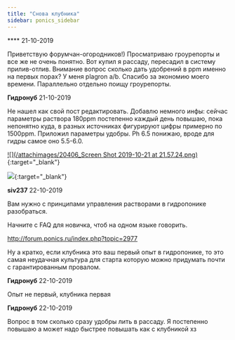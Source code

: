```yaml
---
title: "Снова клубника"
sidebar: ponics_sidebar
---
```


**** 21-10-2019

Приветствую форумчан-огородников!) Просматриваю гроурепорты и все же не очень понятно. Вот купил я рассаду, пересадил в систему прилив-отлив. Внимание вопрос сколько дать удобрений в ppm именно на первых порах? У меня plagron a/b. Спасибо за экономию моего времени. Параллельно отдельно поищу гроурепорты.


**Гидронуб** 21-10-2019

Не нашел как свой пост редактировать. Добавлю немного инфы: сейчас параметры раствора 180ppm постепенно каждый день повышаю, пока непонятно куда, в разных источниках фигурируют цифры примерно по 1500ppm. Приложил параметры удобры. Ph 6.5 понижаю, вроде для гидры самое оно 5.5-6.0.

[![](/attachimages/20406_Screen Shot 2019-10-21 at 21.57.24.png)](https://t.me/ponics_ru_files/19931){:target="_blank"}

[![](/attachimages/20408_photo5292139057683475829(1).jpg)](https://t.me/ponics_ru_files/19932){:target="_blank"}

**siv237** 22-10-2019

Вам нужно с принципами управления растворами в гидропонике разобраться.

Начните с FAQ для новичка, чтоб на одном языке говорить.

http://forum.ponics.ru/index.php?topic=2977

Ну а кратко, если клубника это ваш первый опыт в гидропонике, то это самая неудачная культура для старта которую можно придумать почти с гарантированным провалом.


**Гидронуб** 22-10-2019

Опыт не первый, клубника первая


**Гидронуб** 22-10-2019

Вопрос в том сколько сразу удобры лить в рассаду. Я постепенно повышаю а может надо быстрее повышать как с клубникой хз


